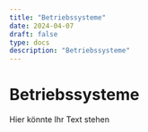 ```yaml
---
title: "Betriebssysteme"
date: 2024-04-07
draft: false
type: docs
description: "Betriebssysteme"
---
```


# Betriebssysteme

Hier könnte Ihr Text stehen